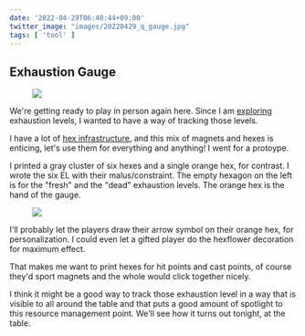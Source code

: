 ```yaml
---
date: '2022-04-29T06:40:44+09:00'
twitter_image: "images/20220429_q_gauge.jpg"
tags: [ 'tool' ]
---
```


## Exhaustion Gauge

<figure class="right">
<img src="images/20220429_gauge1.jpg" loading="lazy" />
<figcaption>
</figcaption>
</figure>

We're getting ready to play in person again here. Since I am [exploring](20220408.html?f=exhaustion_gauge&t=Exhausting_Hits) exhaustion levels, I wanted to have a way of tracking those levels.

I have a lot of [hex infrastructure](20210719.html?f=exhaustion_gauge&t=Gin_and_Dragons__3), and this mix of magnets and hexes is enticing, let's use them for everything and anything! I went for a protoype.

I printed a gray cluster of six hexes and a single orange hex, for contrast. I wrote the six EL with their malus/constraint. The empty hexagon on the left is for the "fresh" and the "dead" exhaustion levels. The orange hex is the hand of the gauge.

<figure class="left">
<img src="images/20220429_gauge0.jpg" loading="lazy" />
<figcaption>
</figcaption>
</figure>

I'll probably let the players draw their arrow symbol on their orange hex, for personalization. I could even let a gifted player do the hexflower decoration for maximum effect.

That makes me want to print hexes for hit points and cast points, of course they'd sport magnets and the whole would click together nicely.

I think it might be a good way to track those exhaustion level in a way that is visible to all around the table and that puts a good amount of spotlight to this resource management point. We'll see how it turns out tonight, at the table.

